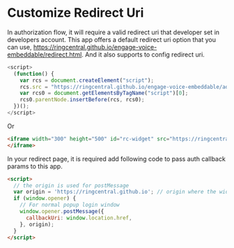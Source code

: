 # Customize Redirect Uri

In authorization flow, it will require a valid redirect uri that developer set in developers account. This app offers a default redirect uri option that you can use, https://ringcentral.github.io/engage-voice-embeddable/redirect.html. And it also supports to config redirect uri.

```js
<script>
  (function() {
    var rcs = document.createElement("script");
    rcs.src = "https://ringcentral.github.io/engage-voice-embeddable/adapter.js?redirectUri=your_redirect_uri";
    var rcs0 = document.getElementsByTagName("script")[0];
    rcs0.parentNode.insertBefore(rcs, rcs0);
  })();
</script>
```

Or

```html
<iframe width="300" height="500" id="rc-widget" src="https://ringcentral.github.io/engage-voice-embeddable/app.html?redirectUri=your_redirect_uri">
</iframe>
```

In your redirect page, it is required add following code to pass auth callback params to this app.

```html
<script>
  // the origin is used for postMessage
  var origin = 'https://ringcentral.github.io'; // origin where the widget is deployed.
  if (window.opener) {
    // For normal popup login window
    window.opener.postMessage({
      callbackUri: window.location.href,
    }, origin);
  }
</script>
```
